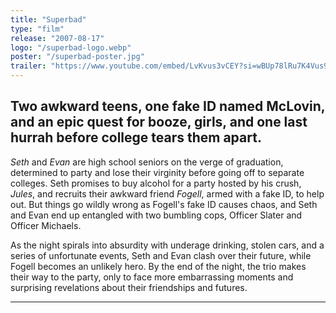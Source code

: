 ```yaml
---
title: "Superbad"
type: "film"
release: "2007-08-17"
logo: "/superbad-logo.webp"
poster: "/superbad-poster.jpg"
trailer: "https://www.youtube.com/embed/LvKvus3vCEY?si=wBUp78lRu7K4Vus9"
---
```


## Two awkward teens, one fake ID named McLovin, and an epic quest for booze, girls, and one last hurrah before college tears them apart.

*Seth* and *Evan* are high school seniors on the verge of graduation, determined to party and lose their virginity before going off to separate colleges. Seth promises to buy alcohol for a party hosted by his crush, *Jules*, and recruits their awkward friend *Fogell*, armed with a fake ID, to help out. But things go wildly wrong as Fogell's fake ID causes chaos, and Seth and Evan end up entangled with two bumbling cops, Officer Slater and Officer Michaels.

As the night spirals into absurdity with underage drinking, stolen cars, and a series of unfortunate events, Seth and Evan clash over their future, while Fogell becomes an unlikely hero. By the end of the night, the trio makes their way to the party, only to face more embarrassing moments and surprising revelations about their friendships and futures.

---
